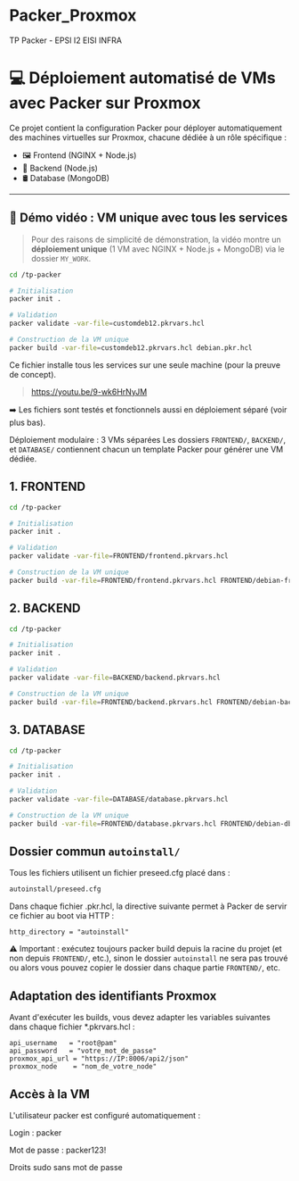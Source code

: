 # Packer_Proxmox
TP Packer - EPSI I2 EISI INFRA
# 💻 Déploiement automatisé de VMs avec Packer sur Proxmox

Ce projet contient la configuration Packer pour déployer automatiquement des machines virtuelles sur Proxmox, chacune dédiée à un rôle spécifique :

- 🖼️ Frontend (NGINX + Node.js)
- 🔧 Backend (Node.js)
- 🛢️ Database (MongoDB)

---

## 🎥 Démo vidéo : VM unique avec tous les services

> Pour des raisons de simplicité de démonstration, la vidéo montre un **déploiement unique** (1 VM avec NGINX + Node.js + MongoDB) via le dossier `MY_WORK`. 

```bash
cd /tp-packer

# Initialisation
packer init .

# Validation
packer validate -var-file=customdeb12.pkrvars.hcl

# Construction de la VM unique
packer build -var-file=customdeb12.pkrvars.hcl debian.pkr.hcl
```
Ce fichier installe tous les services sur une seule machine (pour la preuve de concept).

> https://youtu.be/9-wk6HrNyJM

➡️ Les fichiers sont testés et fonctionnels aussi en déploiement séparé (voir plus bas).

Déploiement modulaire : 3 VMs séparées
Les dossiers `FRONTEND/`, `BACKEND/`, et `DATABASE/` contiennent chacun un template Packer pour générer une VM dédiée.
## 1. FRONTEND
```bash
cd /tp-packer

# Initialisation
packer init .

# Validation
packer validate -var-file=FRONTEND/frontend.pkrvars.hcl

# Construction de la VM unique
packer build -var-file=FRONTEND/frontend.pkrvars.hcl FRONTEND/debian-frontend.pkr.hcl
```

## 2. BACKEND
```bash
cd /tp-packer

# Initialisation
packer init .

# Validation
packer validate -var-file=BACKEND/backend.pkrvars.hcl

# Construction de la VM unique
packer build -var-file=FRONTEND/backend.pkrvars.hcl FRONTEND/debian-backend.pkr.hcl
```

## 3. DATABASE
```bash
cd /tp-packer

# Initialisation
packer init .

# Validation
packer validate -var-file=DATABASE/database.pkrvars.hcl

# Construction de la VM unique
packer build -var-file=FRONTEND/database.pkrvars.hcl FRONTEND/debian-db.pkr.hcl
```

## Dossier commun `autoinstall/`
Tous les fichiers utilisent un fichier preseed.cfg placé dans :

```bash
autoinstall/preseed.cfg
```

Dans chaque fichier .pkr.hcl, la directive suivante permet à Packer de servir ce fichier au boot via HTTP :

```hcl
http_directory = "autoinstall"
```

⚠️ Important : exécutez toujours packer build depuis la racine du projet (et non depuis `FRONTEND/`, etc.), sinon le dossier `autoinstall` ne sera pas trouvé ou alors vous pouvez copier le dossier dans chaque partie `FRONTEND/`, etc.

## Adaptation des identifiants Proxmox
Avant d'exécuter les builds, vous devez adapter les variables suivantes dans chaque fichier *.pkrvars.hcl :
```hcl
api_username   = "root@pam"
api_password   = "votre_mot_de_passe"
proxmox_api_url = "https://IP:8006/api2/json"
proxmox_node    = "nom_de_votre_node"
```

## Accès à la VM
L'utilisateur packer est configuré automatiquement :

Login : packer

Mot de passe : packer123!

Droits sudo sans mot de passe
